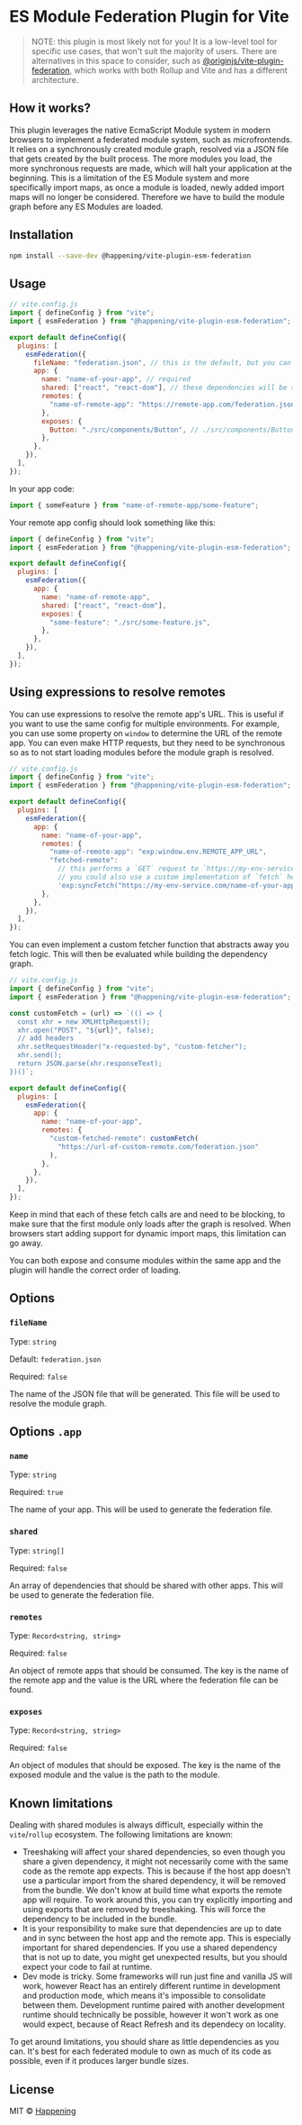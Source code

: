 # ES Module Federation Plugin for Vite

> NOTE: this plugin is most likely not for you! It is a low-level tool for specific use cases, that won't suit the majority of users. There are alternatives in this space to consider, such as [@originjs/vite-plugin-federation](https://github.com/originjs/vite-plugin-federation), which works with both Rollup and Vite and has a different architecture.

## How it works?

This plugin leverages the native EcmaScript Module system in modern browsers to implement a federated module system, such as microfrontends. It relies on a synchronously created module graph, resolved via a JSON file that gets created by the built process. The more modules you load, the more synchronous requests are made, which will halt your application at the beginning. This is a limitation of the ES Module system and more specifically import maps, as once a module is loaded, newly added import maps will no longer be considered. Therefore we have to build the module graph before any ES Modules are loaded.

## Installation

```bash
npm install --save-dev @happening/vite-plugin-esm-federation
```

## Usage

```js
// vite.config.js
import { defineConfig } from "vite";
import { esmFederation } from "@happening/vite-plugin-esm-federation";

export default defineConfig({
  plugins: [
    esmFederation({
      fileName: "federation.json", // this is the default, but you can customise it
      app: {
        name: "name-of-your-app", // required
        shared: ["react", "react-dom"], // these dependencies will be shared with other apps
        remotes: {
          "name-of-remote-app": "https://remote-app.com/federation.json", // the URI of the JSON file
        },
        exposes: {
          Button: "./src/components/Button", // ./src/components/Button will be exposed as name-of-your-app/Button
        },
      },
    }),
  ],
});
```

In your app code:

```js
import { someFeature } from "name-of-remote-app/some-feature";
```

Your remote app config should look something like this:

```js
import { defineConfig } from "vite";
import { esmFederation } from "@happening/vite-plugin-esm-federation";

export default defineConfig({
  plugins: [
    esmFederation({
      app: {
        name: "name-of-remote-app",
        shared: ["react", "react-dom"],
        exposes: {
          "some-feature": "./src/some-feature.js",
        },
      },
    }),
  ],
});
```

## Using expressions to resolve remotes

You can use expressions to resolve the remote app's URL. This is useful if you want to use the same config for multiple environments. For example, you can use some property on `window` to determine the URL of the remote app. You can even make HTTP requests, but they need to be synchronous so as to not start loading modules before the module graph is resolved.

```js
// vite.config.js
import { defineConfig } from "vite";
import { esmFederation } from "@happening/vite-plugin-esm-federation";

export default defineConfig({
  plugins: [
    esmFederation({
      app: {
        name: "name-of-your-app",
        remotes: {
          "name-of-remote-app": "exp:window.env.REMOTE_APP_URL",
          "fetched-remote":
            // this performs a `GET` request to `https://my-env-service.com/name-of-your-app`
            // you could also use a custom implementation of `fetch` here
            'exp:syncFetch("https://my-env-service.com/name-of-your-app").REMOTE_APP_URL',
        },
      },
    }),
  ],
});
```

You can even implement a custom fetcher function that abstracts away you fetch logic. This will then be evaluated while building the dependency graph.

```js
// vite.config.js
import { defineConfig } from "vite";
import { esmFederation } from "@happening/vite-plugin-esm-federation";

const customFetch = (url) => `(() => {
  const xhr = new XMLHttpRequest();
  xhr.open("POST", "${url}", false);
  // add headers
  xhr.setRequestHeader("x-requested-by", "custom-fetcher");
  xhr.send();
  return JSON.parse(xhr.responseText);
})()`;

export default defineConfig({
  plugins: [
    esmFederation({
      app: {
        name: "name-of-your-app",
        remotes: {
          "custom-fetched-remote": customFetch(
            "https://url-of-custom-remote.com/federation.json"
          ),
        },
      },
    }),
  ],
});
```

Keep in mind that each of these fetch calls are and need to be blocking, to make sure that the first module only loads after the graph is resolved. When browsers start adding support for dynamic import maps, this limitation can go away.

You can both expose and consume modules within the same app and the plugin will handle the correct order of loading.

## Options

### `fileName`

Type: `string`

Default: `federation.json`

Required: `false`

The name of the JSON file that will be generated. This file will be used to resolve the module graph.

## Options `.app`

### `name`

Type: `string`

Required: `true`

The name of your app. This will be used to generate the federation file.

### `shared`

Type: `string[]`

Required: `false`

An array of dependencies that should be shared with other apps. This will be used to generate the federation file.

### `remotes`

Type: `Record<string, string>`

Required: `false`

An object of remote apps that should be consumed. The key is the name of the remote app and the value is the URL where the federation file can be found.

### `exposes`

Type: `Record<string, string>`

Required: `false`

An object of modules that should be exposed. The key is the name of the exposed module and the value is the path to the module.

## Known limitations

Dealing with shared modules is always difficult, especially within the `vite`/`rollup` ecosystem. The following limitations are known:

- Treeshaking will affect your shared dependencies, so even though you share a given dependency, it might not necessarily come with the same code as the remote app expects. This is because if the host app doesn't use a particular import from the shared dependency, it will be removed from the bundle. We don't know at build time what exports the remote app will require. To work around this, you can try explicitly importing and using exports that are removed by treeshaking. This will force the dependency to be included in the bundle.
- It is your responsibility to make sure that dependencies are up to date and in sync between the host app and the remote app. This is especially important for shared dependencies. If you use a shared dependency that is not up to date, you might get unexpected results, but you should expect your code to fail at runtime.
- Dev mode is tricky. Some frameworks will run just fine and vanilla JS will work, however React has an entirely different runtime in development and production mode, which means it's impossible to consolidate between them. Development runtime paired with another development runtime should technically be possible, however it won't work as one would expect, because of React Refresh and its dependecy on locality.

To get around limitations, you should share as little dependencies as you can. It's best for each federated module to own as much of its code as possible, even if it produces larger bundle sizes.

## License

MIT © [Happening](https://happening.xyz)
